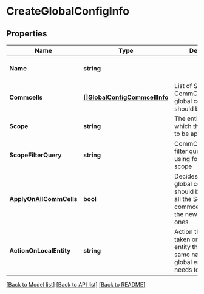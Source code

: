 # CreateGlobalConfigInfo

## Properties
Name | Type | Description | Notes
------------ | ------------- | ------------- | -------------
**Name** | **string** |  | [optional] [default to null]
**Commcells** | [**[]GlobalConfigCommcellInfo**](GlobalConfigCommcellInfo.md) | List of Service CommCells where the global configuration should be applied | [optional] [default to null]
**Scope** | **string** | The entity level at which the config has to be applied. | [optional] [default to null]
**ScopeFilterQuery** | **string** | CommCellEntityCache filter query string using for filtering the scope | [optional] [default to null]
**ApplyOnAllCommCells** | **bool** | Decides whether the global configuration should be applied to all the Service commcells, including the newly created ones | [optional] [default to null]
**ActionOnLocalEntity** | **string** | Action that will be taken on the local entity that has the same name as the global entity that needs to be created | [optional] [default to null]

[[Back to Model list]](../README.md#documentation-for-models) [[Back to API list]](../README.md#documentation-for-api-endpoints) [[Back to README]](../README.md)

